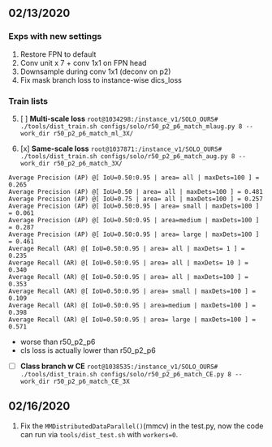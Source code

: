 ## 02/13/2020
### Exps with new settings

 1. Restore FPN to default
 2. Conv unit x 7 + conv 1x1 on FPN head
 3. Downsample during conv 1x1 (deconv on p2)
 4. Fix mask branch loss to instance-wise dics_loss
 
### Train lists

 5. [ ] **Multi-scale loss** 
    `root@1034298:/instance_v1/SOLO_OURS# ./tools/dist_train.sh configs/solo/r50_p2_p6_match_mlaug.py 8 --work_dir r50_p2_p6_match_ml_3X/`


 6. [x] **Same-scale loss**
`root@1037871:/instance_v1/SOLO_OURS# ./tools/dist_train.sh configs/solo/r50_p2_p6_match_aug.py 8 --work_dir r50_p2_p6_match_3X/`

```
Average Precision (AP) @[ IoU=0.50:0.95 | area= all | maxDets=100 ] = 0.265  
Average Precision (AP) @[ IoU=0.50 | area= all | maxDets=100 ] = 0.481  
Average Precision (AP) @[ IoU=0.75 | area= all | maxDets=100 ] = 0.257  
Average Precision (AP) @[ IoU=0.50:0.95 | area= small | maxDets=100 ] = 0.061  
Average Precision (AP) @[ IoU=0.50:0.95 | area=medium | maxDets=100 ] = 0.287  
Average Precision (AP) @[ IoU=0.50:0.95 | area= large | maxDets=100 ] = 0.461  
Average Recall (AR) @[ IoU=0.50:0.95 | area= all | maxDets= 1 ] = 0.235  
Average Recall (AR) @[ IoU=0.50:0.95 | area= all | maxDets= 10 ] = 0.340  
Average Recall (AR) @[ IoU=0.50:0.95 | area= all | maxDets=100 ] = 0.353  
Average Recall (AR) @[ IoU=0.50:0.95 | area= small | maxDets=100 ] = 0.109  
Average Recall (AR) @[ IoU=0.50:0.95 | area=medium | maxDets=100 ] = 0.398  
Average Recall (AR) @[ IoU=0.50:0.95 | area= large | maxDets=100 ] = 0.571
```
* worse than r50_p2_p6
* cls loss is actually lower than r50_p2_p6

 - [ ] **Class branch w CE**
 `root@1038535:/instance_v1/SOLO_OURS# ./tools/dist_train.sh configs/solo/r50_p2_p6_match_CE.py 8 --work_dir r50_p2_p6_match_CE_3X`

## 02/16/2020
1. Fix the  `MMDistributedDataParallel()`(mmcv)  in the test.py, now the code can run via `tools/dist_test.sh` with `workers=0`.



<!--stackedit_data:
eyJoaXN0b3J5IjpbLTExMTU0ODY0MjgsLTE4OTQwMTY4MywtNz
E0MTcwMDMsOTM3NDYzOTEyLDQ2NjUwNjE5MCwtNzcwODUyNDY2
LC0xMDg4MjIyNzgxLC0xNTUzMjc2OTk0XX0=
-->